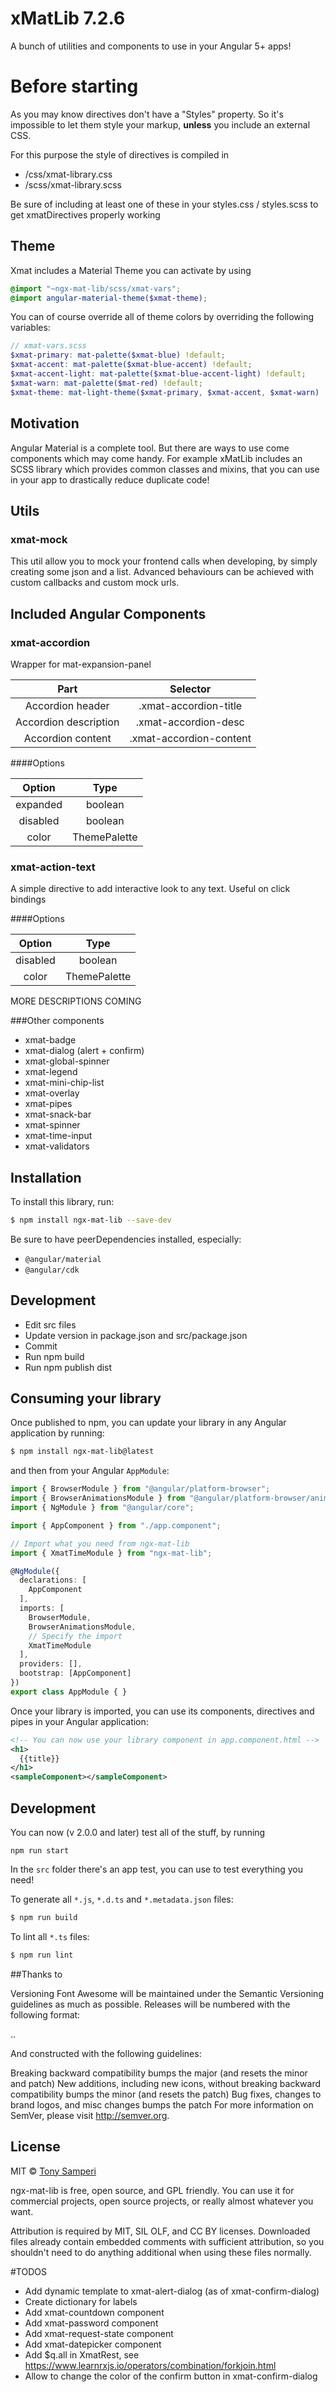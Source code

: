 # xMatLib 7.2.6

A bunch of utilities and components to use in your Angular 5+ apps!

# Before starting

As you may know directives don't have a "Styles" property.
So it's impossible to let them style your markup,
**unless** you include an external CSS.

For this purpose the style of directives is compiled in

* /css/xmat-library.css
* /scss/xmat-library.scss

Be sure of including at least one of these in your styles.css / styles.scss
to get xmatDirectives properly working

## Theme

Xmat includes a Material Theme you can activate by using

```scss
@import "~ngx-mat-lib/scss/xmat-vars";
@import angular-material-theme($xmat-theme);
```

You can of course override all of theme colors by overriding the following variables:

```scss
// xmat-vars.scss
$xmat-primary: mat-palette($xmat-blue) !default;
$xmat-accent: mat-palette($xmat-blue-accent) !default;
$xmat-accent-light: mat-palette($xmat-blue-accent-light) !default;
$xmat-warn: mat-palette($mat-red) !default;
$xmat-theme: mat-light-theme($xmat-primary, $xmat-accent, $xmat-warn) !default;
```
## Motivation

Angular Material is a complete tool. But there are ways to use come components which may come handy.
For example xMatLib includes an SCSS library which provides common classes and mixins, 
that you can use in your app to drastically reduce duplicate code!

## Utils

### xmat-mock

This util allow you to mock your frontend calls when developing, by simply creating some json and a list.
Advanced behaviours can be achieved with custom callbacks and custom mock urls.

## Included Angular Components

### xmat-accordion

Wrapper for mat-expansion-panel

| Part                  | Selector                 |
|:---------------------:|:------------------------:|
| Accordion header      | .xmat-accordion-title    |
| Accordion description | .xmat-accordion-desc     |
| Accordion content     | .xmat-accordion-content  |

####Options

| Option      | Type         |
|:-----------:|:------------:|
| expanded    | boolean      |
| disabled    | boolean      |
| color       | ThemePalette |

### xmat-action-text

A simple directive to add interactive look to any text.
Useful on click bindings

####Options

| Option      | Type         |
|:-----------:|:------------:|
| disabled    | boolean      |
| color       | ThemePalette |

MORE DESCRIPTIONS COMING

###Other components

* xmat-badge
* xmat-dialog (alert + confirm)
* xmat-global-spinner
* xmat-legend
* xmat-mini-chip-list
* xmat-overlay
* xmat-pipes
* xmat-snack-bar
* xmat-spinner
* xmat-time-input
* xmat-validators

## Installation

To install this library, run:

```bash
$ npm install ngx-mat-lib --save-dev
```

Be sure to have peerDependencies installed, especially:

* `@angular/material`
* `@angular/cdk`

## Development

* Edit src files
* Update version in package.json and src/package.json
* Commit
* Run npm build
* Run npm publish dist

## Consuming your library

Once published to npm, you can update your library in any Angular application by running:

```bash
$ npm install ngx-mat-lib@latest
```

and then from your Angular `AppModule`:

```typescript
import { BrowserModule } from "@angular/platform-browser";
import { BrowserAnimationsModule } from "@angular/platform-browser/animations"
import { NgModule } from "@angular/core";

import { AppComponent } from "./app.component";

// Import what you need from ngx-mat-lib
import { XmatTimeModule } from "ngx-mat-lib";

@NgModule({
  declarations: [
    AppComponent
  ],
  imports: [
    BrowserModule,
    BrowserAnimationsModule,
    // Specify the import
    XmatTimeModule
  ],
  providers: [],
  bootstrap: [AppComponent]
})
export class AppModule { }
```

Once your library is imported, you can use its components, directives and pipes in your Angular application:

```xml
<!-- You can now use your library component in app.component.html -->
<h1>
  {{title}}
</h1>
<sampleComponent></sampleComponent>
```

## Development

You can now (v 2.0.0 and later) test all of the stuff, by running

```npm run start```

In the `src` folder there's an app test, you can use to test everything you need!

To generate all `*.js`, `*.d.ts` and `*.metadata.json` files:

```bash
$ npm run build
```

To lint all `*.ts` files:

```bash
$ npm run lint
```

##Thanks to

Versioning
Font Awesome will be maintained under the Semantic Versioning guidelines as much as possible. Releases will be numbered with the following format:

<major>.<minor>.<patch>

And constructed with the following guidelines:

Breaking backward compatibility bumps the major (and resets the minor and patch)
New additions, including new icons, without breaking backward compatibility bumps the minor (and resets the patch)
Bug fixes, changes to brand logos, and misc changes bumps the patch
For more information on SemVer, please visit http://semver.org.

## License

MIT © [Tony Samperi](mailto:github@tonysamperi.it)

ngx-mat-lib is free, open source, and GPL friendly. You can use it for
commercial projects, open source projects, or really almost whatever you want.

Attribution is required by MIT, SIL OLF, and CC BY licenses. Downloaded files already
contain embedded comments with sufficient
attribution, so you shouldn't need to do anything additional when using these
files normally.

#TODOS
* Add dynamic template to xmat-alert-dialog (as of xmat-confirm-dialog)
* Create dictionary for labels
* Add xmat-countdown component
* Add xmat-password component
* Add xmat-request-state component
* Add xmat-datepicker component
* Add $q.all in XmatRest, see https://www.learnrxjs.io/operators/combination/forkjoin.html
* Allow to change the color of the confirm button in xmat-confirm-dialog
